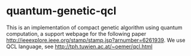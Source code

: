 # quantum-genetic-qcl

This is an implementation of compact genetic algorithm using quantum computation, a support webpage for the following paper http://ieeexplore.ieee.org/stamp/stamp.jsp?arnumber=6261939.  We use QCL language, see http://tph.tuwien.ac.at/~oemer/qcl.html
